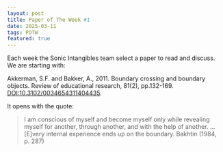 ```yaml
---
layout: post
title: Paper of The Week #1
date: 2025-03-11 
tags: POTW
featured: true
---
```


Each week the Sonic Intangibles team select a paper to read and discuss. We are starting with: 

Akkerman, S.F. and Bakker, A., 2011. Boundary crossing and boundary objects. Review of educational research, 81(2), pp.132-169. 
[DOI:10.3102/0034654311404435](https://doi.org/10.3102/0034654311404435).

It opens with the quote:
> I am conscious of myself and become myself only while revealing myself for another, through another, and with the help of another. … [E]very internal experience ends up on the boundary.
Bakhtin (1984, p. 287)

